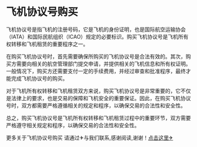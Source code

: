 # 飞机协议号购买

飞机协议号是指飞机的注册号码，它是飞机的身份证明，也是国际航空运输协会（IATA）和国际民航组织（ICAO）规定的必要标识。购买飞机协议号是飞机所有权转移和飞机租赁的重要程序之一。

在购买飞机协议号时，首先需要确保所购买的飞机协议号是合法有效的。其次，购买方需要向相关的航空管理部门提交申请，并提供相关的飞机信息和所有权证明。一般情况下，购买方还需要支付一定的手续费用，并经过审查和批准程序，最终才能完成飞机协议号的购买。

对于飞机所有权转移和飞机租赁双方来说，购买飞机协议号是非常重要的，它不仅是法律上的要求，也是交易的保障和飞机安全的重要保证。因此，在购买飞机协议号时，双方都需要严格遵循相关的规定和程序，以确保交易的合法性和安全性。

总之，购买飞机协议号是飞机所有权转移和飞机租赁过程中的重要环节，双方需要严格遵守相关规定和程序，以确保交易的合法性和安全性。

更多关于飞机协议号购买 请通过✈与我们联系,感谢阅读,谢谢！[点击这里✈](https://t.me/lm999bot)